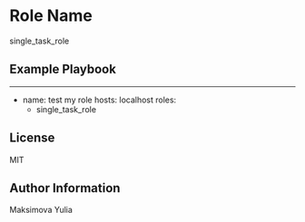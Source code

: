 Role Name
=========
single_task_role


Example Playbook
----------------

---
- name: test my role
  hosts: localhost
  roles:
    - single_task_role

    
License
-------
MIT

Author Information
------------------

Maksimova Yulia
